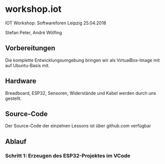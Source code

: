 # workshop.iot
IOT Workshop: Softwareforen Leipzig 25.04.2018

Stefan Peter, André Wölfing

## Vorbereitungen

Die komplette Entwicklungsumgebung bringen wir als VirtualBox-Image mit auf Ubuntu-Basis mit.

## Hardware

Breadboard, ESP32, Sensoren, Widerstände und Kabel werden durch uns gestellt.

## Source-Code

Der Source-Code der einzelnen Lessons ist über github.com verfügbar

## Ablauf

### Schritt 1: Erzeugen des ESP32-Projektes im VCode
